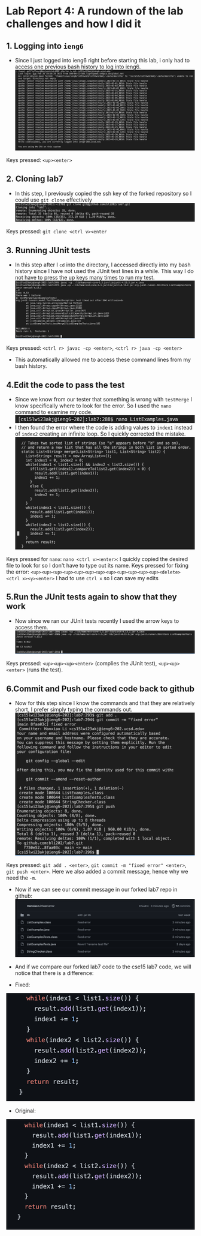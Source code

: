 # Lab Report 4: A rundown of the lab challenges and how I did it #


## 1. Logging into ```ieng6``` ##
   - Since I just logged into ieng6 right before starting this lab, i only had to access one previous bash history to log into ieng6.
   ![Image](4.1.png)
    
   Keys pressed: ```<up><enter>```
   
## 2. Cloning lab7 ##
  - In this step, I previously copied the ssh key of the forked repository so I could use ```git clone``` effectively
  ![Image](4.2.png)
 
  Keys pressed: ```git clone <ctrl v><enter```
  
## 3. Running JUnit tests ##
  - In this step after I ```cd``` into the directory, I accessed directly into my bash history since I have not used the JUnit test lines in a while. This way I do not have to press the up keys many times to run my test.
  ![Image](4.4.png)
  
  Keys pressed: ```<ctrl r> javac -cp <enter>```, ```<ctrl r> java -cp <enter>```
   
  - This automatically allowed me to access these command lines from my bash history.

## 4.Edit the code to pass the test ##
  - Since we know from our tester that something is wrong with ```testMerge``` I know specifically where to look for the error. So I used the ```nano``` command to examine my code.
  ![Image](4.5.png)
  - I then found the error where the code is adding values to ```index1``` instead of ```index2``` creating an infinite loop. So I quickly corrected the mistake.
  ![Image](4.6.png)
  
  Keys pressed for ```nano```: ```nano <ctrl v><enter>```: I quickly copied the desired file to look for so I don't have to type out its name.
  Keys pressed for fixing the error: ```<up><up><up><up><up><up><up><up><up><up><up><up><delete> <ctrl x><y><enter>``` I had to use ```ctrl x``` so I can save my edits
  
 ## 5.Run the JUnit tests again to show that they work ##
 
  - Now since we ran our JUnit tests recently I used the arrow keys to access them.
  ![Image](4.7.png)
  
  Keys pressed: ```<up><up><up><enter>``` (complies the JUnit test), ```<up><up><enter>``` (runs the test).
  
## 6.Commit and Push our fixed code back to github ##
  
  - Now for this step since I know the commands and that they are relatively short, I prefer simply typing the commands out.
  ![Image](4.8.png)
  
  Keys pressed: ```git add . <enter>```, ```git commit -m "fixed error" <enter>```, ```git push <enter>```. Here we also added a commit message, hence why we need the ```-m```.
  
  - Now if we can see our commit message in our forked lab7 repo in github:
  ![Image](4.9.png)
  
  - And if we compare our forked lab7 code to the cse15 lab7 code, we will notice that there is a difference:
  - Fixed:
  
  ![Image](4.10.png)
  
  - Original:
  
  ![image](4.11.png) 
  
  
